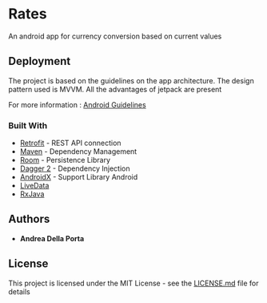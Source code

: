 # Rates

An android app for currency conversion based on current values

## Deployment

The project is based on the guidelines on the app architecture. The design pattern used is MVVM. All the advantages of jetpack are present

For more information : [Android Guidelines](https://developer.android.com/jetpack/docs/getting-started)

### Built With

* [Retrofit](http://www.dropwizard.io/1.0.2/docs/) - REST API connection
* [Maven](https://maven.apache.org/) - Dependency Management
* [Room](https://developer.android.com/topic/libraries/architecture/room) - Persistence Library
* [Dagger 2](https://dagger.dev) - Dependency Injection
* [AndroidX](https://developer.android.com/jetpack/androidx) - Support Library Android
* [LiveData](https://developer.android.com/topic/libraries/architecture/livedata) 
* [RxJava](https://github.com/ReactiveX/RxJava) 


## Authors

* **Andrea Della Porta** 

## License

This project is licensed under the MIT License - see the [LICENSE.md](LICENSE.md) file for details

